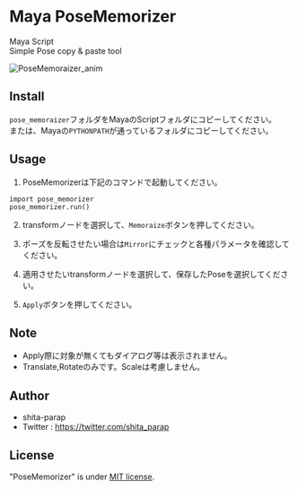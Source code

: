 # Maya PoseMemorizer
Maya Script  
Simple Pose copy & paste tool

![PoseMemoraizer_anim](https://user-images.githubusercontent.com/20962065/93213976-874c3280-f79f-11ea-82c3-4176d4b22668.gif)

## Install

`pose_memoraizer`フォルダをMayaのScriptフォルダにコピーしてください。  
または、Mayaの`PYTHONPATH`が通っているフォルダにコピーしてください。

## Usage
1. PoseMemorizerは下記のコマンドで起動してください。
```
import pose_memorizer
pose_memorizer.run()
```
2. transformノードを選択して、`Memoraize`ボタンを押してください。

3. ポーズを反転させたい場合は`Mirror`にチェックと各種パラメータを確認してください。

4. 適用させたいtransformノードを選択して、保存したPoseを選択してください。

5. `Apply`ボタンを押してください。


## Note

* Apply際に対象が無くてもダイアログ等は表示されません。
* Translate,Rotateのみです。Scaleは考慮しません。

## Author

* shita-parap
* Twitter : https://twitter.com/shita_parap


## License

"PoseMemorizer" is under [MIT license](https://en.wikipedia.org/wiki/MIT_License).
